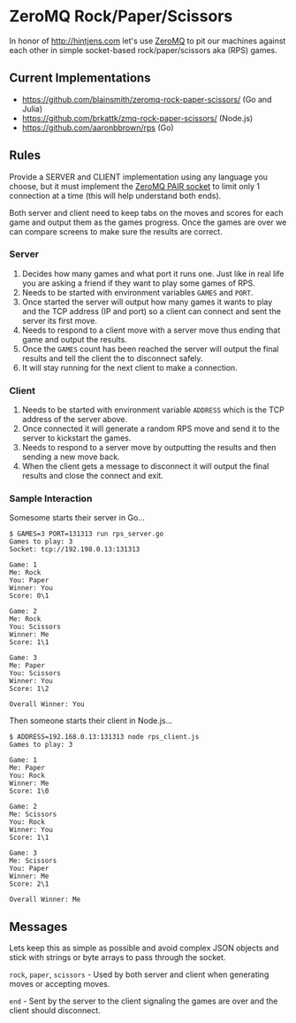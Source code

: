 # ZeroMQ Rock/Paper/Scissors

In honor of http://hintjens.com let's use [ZeroMQ](http://zeromq.org) to pit our machines against each other in simple socket-based rock/paper/scissors aka (RPS) games.

## Current Implementations

- https://github.com/blainsmith/zeromq-rock-paper-scissors/ (Go and Julia)
- https://github.com/brkattk/zmq-rock-paper-scissors/ (Node.js)
- https://github.com/aaronbbrown/rps (Go)

## Rules

Provide a SERVER and CLIENT implementation using any language you choose, but it must implement the [ZeroMQ PAIR socket](http://api.zeromq.org/2-1:zmq-socket#toc14) to limit only 1 connection at a time (this will help understand both ends).

Both server and client need to keep tabs on the moves and scores for each game and output them as the games progress. Once the games are over we can compare screens to make sure the results are correct.

### Server

1. Decides how many games and what port it runs one. Just like in real life you are asking a friend if they want to play some games of RPS.
2. Needs to be started with environment variables `GAMES` and `PORT`.
3. Once started the server will output how many games it wants to play and the TCP address (IP and port) so a client can connect and sent the server its first move.
4. Needs to respond to a client move with a server move thus ending that game and output the results.
5. Once the `GAMES` count has been reached the server will output the final results and tell the client the to disconnect safely.
6. It will stay running for the next client to make a connection.

### Client

1. Needs to be started with environment variable `ADDRESS` which is the TCP address of the server above.
2. Once connected it will generate a random RPS move and send it to the server to kickstart the games.
3. Needs to respond to a server move by outputting the results and then sending a new move back.
4. When the client gets a message to disconnect it will output the final results and close the connect and exit.

### Sample Interaction

Somesome starts their server in Go...

```shell
$ GAMES=3 PORT=131313 run rps_server.go
Games to play: 3
Socket: tcp://192.198.0.13:131313

Game: 1
Me: Rock
You: Paper
Winner: You
Score: 0\1

Game: 2
Me: Rock
You: Scissors
Winner: Me
Score: 1\1

Game: 3
Me: Paper
You: Scissors
Winner: You
Score: 1\2

Overall Winner: You
```

Then someone starts their client in Node.js...

```shell
$ ADDRESS=192.168.0.13:131313 node rps_client.js
Games to play: 3

Game: 1
Me: Paper
You: Rock
Winner: Me
Score: 1\0

Game: 2
Me: Scissors
You: Rock
Winner: You
Score: 1\1

Game: 3
Me: Scissors
You: Paper
Winner: Me
Score: 2\1

Overall Winner: Me
```
## Messages

Lets keep this as simple as possible and avoid complex JSON objects and stick with strings or byte arrays to pass through the socket.

`rock`, `paper`, `scissors` - Used by both server and client when generating moves or accepting moves.

`end` - Sent by the server to the client signaling the games are over and the client should disconnect.
